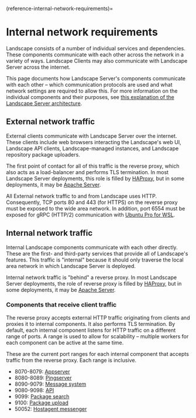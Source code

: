 (reference-internal-network-requirements)=
# Internal network requirements

Landscape consists of a number of individual services and dependencies. These components communicate with each other across the network in a variety of ways. Landscape Clients may also communicate with Landscape Server across the internet.

This page documents how Landscape Server's components communicate with each other – which communication protocols are used and what network settings are required to allow this. For more information on the individual components and their purposes, see [this explanation of the Landscape Server architecture](/explanation/landscape/landscape-server-architecture).

## External network traffic

External clients communicate with Landscape Server over the internet. These clients include web browsers interacting the Landscape's web UI, Landscape API clients, Landscape-managed instances, and Landscape repository package uploaders.

The first point of contact for all of this traffic is the reverse proxy, which also acts as a load-balancer and performs TLS termination. In most Landscape Server deployments, this role is filled by [HAProxy](https://www.haproxy.org/), but in some deployments, it may be [Apache Server](https://httpd.apache.org/).

All External network traffic to and from Landscape uses HTTP. Consequently, TCP ports 80 and 443 (for HTTPS) on the reverse proxy must be exposed to the wide area network. In addition, port 6554 must be exposed for gRPC (HTTP/2) communication with [Ubuntu Pro for WSL](https://documentation.ubuntu.com/wsl/stable/).

## Internal network traffic

Internal Landscape components communicate with each other directly. These are the first- and third-party services that provide all of Landscape's features. This traffic is "internal" because it should only traverse the local area network in which Landscape Server is deployed.

Internal network traffic is "behind" a reverse proxy. In most Landscape Server deployments, the role of reverse proxy is filled by [HAProxy](https://www.haproxy.org/), but in some deployments, it may be [Apache Server](https://httpd.apache.org/).

### Components that receive client traffic

The reverse proxy accepts external HTTP traffic originating from clients and proxies it to internal components. It also performs TLS termination. By default, each internal component listens for HTTP traffic on a different range of ports. A range is used to allow for scalability – multiple workers for each component can be active at the same time.

These are the current port ranges for each internal component that accepts traffic from the reverse proxy. Each range is inclusive.

  - 8070-8079: [Appserver](/explanation/landscape/landscape-server-architecture/#appserver)
  - 8080-8089: [Pingserver](/explanation/landscape/landscape-server-architecture/#pingserver)
  - 8090-9079: [Message system](/explanation/landscape/landscape-server-architecture/#message-system)
  - 9080-9098: [API](/explanation/landscape/landscape-server-architecture/#api)
  - 9099: [Package search](/explanation/landscape/landscape-server-architecture/#package-search)
  - 9100: [Package upload](/explanation/landscape/landscape-server-architecture/#package-upload)
  - 50052: [Hostagent messenger](/explanation/landscape/landscape-server-architecture/#hostagent-messenger)
